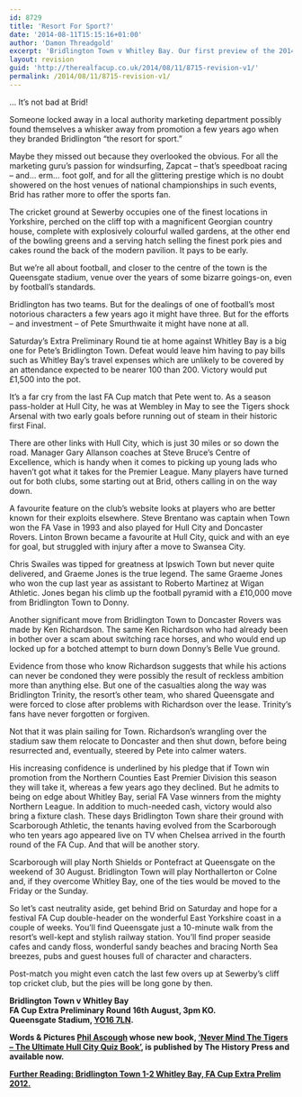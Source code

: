 ```yaml
---
id: 8729
title: 'Resort For Sport?'
date: '2014-08-11T15:15:16+01:00'
author: 'Damon Threadgold'
excerpt: 'Bridlington Town v Whitley Bay. Our first preview of the 2014/15 FA Cup tournament is brought to you by one of our regulars, Phil Ascough.'
layout: revision
guid: 'http://therealfacup.co.uk/2014/08/11/8715-revision-v1/'
permalink: /2014/08/11/8715-revision-v1/
---
```


… It’s not bad at Brid!

Someone locked away in a local authority marketing department possibly found themselves a whisker away from promotion a few years ago when they branded Bridlington “the resort for sport.”

Maybe they missed out because they overlooked the obvious. For all the marketing guru’s passion for windsurfing, Zapcat – that’s speedboat racing – and… erm… foot golf, and for all the glittering prestige which is no doubt showered on the host venues of national championships in such events, Brid has rather more to offer the sports fan.

The cricket ground at Sewerby occupies one of the finest locations in Yorkshire, perched on the cliff top with a magnificent Georgian country house, complete with explosively colourful walled gardens, at the other end of the bowling greens and a serving hatch selling the finest pork pies and cakes round the back of the modern pavilion. It pays to be early.

But we’re all about football, and closer to the centre of the town is the Queensgate stadium, venue over the years of some bizarre goings-on, even by football’s standards.

Bridlington has two teams. But for the dealings of one of football’s most notorious characters a few years ago it might have three. But for the efforts – and investment – of Pete Smurthwaite it might have none at all.

Saturday’s Extra Preliminary Round tie at home against Whitley Bay is a big one for Pete’s Bridlington Town. Defeat would leave him having to pay bills such as Whitley Bay’s travel expenses which are unlikely to be covered by an attendance expected to be nearer 100 than 200. Victory would put £1,500 into the pot.

It’s a far cry from the last FA Cup match that Pete went to. As a season pass-holder at Hull City, he was at Wembley in May to see the Tigers shock Arsenal with two early goals before running out of steam in their historic first Final.

There are other links with Hull City, which is just 30 miles or so down the road. Manager Gary Allanson coaches at Steve Bruce’s Centre of Excellence, which is handy when it comes to picking up young lads who haven’t got what it takes for the Premier League. Many players have turned out for both clubs, some starting out at Brid, others calling in on the way down.

A favourite feature on the club’s website looks at players who are better known for their exploits elsewhere. Steve Brentano was captain when Town won the FA Vase in 1993 and also played for Hull City and Doncaster Rovers. Linton Brown became a favourite at Hull City, quick and with an eye for goal, but struggled with injury after a move to Swansea City.

Chris Swailes was tipped for greatness at Ipswich Town but never quite delivered, and Graeme Jones is the true legend. The same Graeme Jones who won the cup last year as assistant to Roberto Martinez at Wigan Athletic. Jones began his climb up the football pyramid with a £10,000 move from Bridlington Town to Donny.

Another significant move from Bridlington Town to Doncaster Rovers was made by Ken Richardson. The same Ken Richardson who had already been in bother over a scam about switching race horses, and who would end up locked up for a botched attempt to burn down Donny’s Belle Vue ground.

Evidence from those who know Richardson suggests that while his actions can never be condoned they were possibly the result of reckless ambition more than anything else. But one of the casualties along the way was Bridlington Trinity, the resort’s other team, who shared Queensgate and were forced to close after problems with Richardson over the lease. Trinity’s fans have never forgotten or forgiven.

Not that it was plain sailing for Town. Richardson’s wrangling over the stadium saw them relocate to Doncaster and then shut down, before being resurrected and, eventually, steered by Pete into calmer waters.

His increasing confidence is underlined by his pledge that if Town win promotion from the Northern Counties East Premier Division this season they will take it, whereas a few years ago they declined. But he admits to being on edge about Whitley Bay, serial FA Vase winners from the mighty Northern League. In addition to much-needed cash, victory would also bring a fixture clash. These days Bridlington Town share their ground with Scarborough Athletic, the tenants having evolved from the Scarborough who ten years ago appeared live on TV when Chelsea arrived in the fourth round of the FA Cup. And that will be another story.

Scarborough will play North Shields or Pontefract at Queensgate on the weekend of 30 August. Bridlington Town will play Northallerton or Colne and, if they overcome Whitley Bay, one of the ties would be moved to the Friday or the Sunday.

So let’s cast neutrality aside, get behind Brid on Saturday and hope for a festival FA Cup double-header on the wonderful East Yorkshire coast in a couple of weeks. You’ll find Queensgate just a 10-minute walk from the resort’s well-kept and stylish railway station. You’ll find proper seaside cafes and candy floss, wonderful sandy beaches and bracing North Sea breezes, pubs and guest houses full of character and characters.

Post-match you might even catch the last few overs up at Sewerby’s cliff top cricket club, but the pies will be long gone by then.

**Bridlington Town v Whitley Bay  
FA Cup Extra Preliminary Round 16th August, 3pm KO.  
Queensgate Stadium, [YO16 7LN](https://www.google.co.uk/maps/place/Bridlington,+East+Riding+of+Yorkshire+YO16+7LN/@54.0900684,-0.1978363,17z/data=!3m1!4b1!4m2!3m1!1s0x487f52ac261ff2bd:0x2c1621795f4e5db6).**

**Words &amp; Pictures [Phil Ascough](https://twitter.com/audaciouschip) whose new book, [‘Never Mind The Tigers – The Ultimate Hull City Quiz Book’](http://www.amazon.co.uk/Never-Mind-Tigers-Ultimate-Hull/dp/0752497642), is published by The History Press and available now.**

[**Further Reading: Bridlington Town 1-2 Whitley Bay, FA Cup Extra Prelim 2012.**](http://therealfacup.co.uk/2012/08/15/seaside-special/)